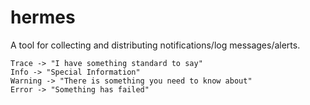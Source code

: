 # hermes
A tool for collecting and distributing notifications/log messages/alerts.

```
Trace -> "I have something standard to say"
Info -> "Special Information"
Warning -> "There is something you need to know about"
Error -> "Something has failed"
```
